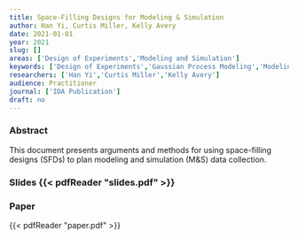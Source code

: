 ```yaml
---
title: Space-Filling Designs for Modeling & Simulation
author: Han Yi, Curtis Miller, Kelly Avery
date: 2021-01-01
year: 2021
slug: []
areas: ['Design of Experiments','Modeling and Simulation']
keywords: ['Design of Experiments','Gaussian Process Modeling','Modeling & Simulation','Space Filling Designs','Statistics']
researchers: ['Han Yi','Curtis Miller','Kelly Avery']
audience: Practitioner
journal: ['IDA Publication']
draft: no
---
```




### Abstract

This document presents arguments and methods for using space-filling designs (SFDs) to plan modeling and simulation (M&S) data collection.

### Slides {{< pdfReader "slides.pdf" >}}

### Paper 
 {{< pdfReader "paper.pdf" >}}


